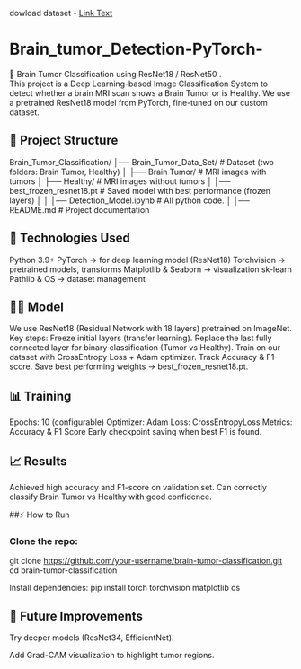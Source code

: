 dowload dataset -  [Link Text]([https://example.com](https://www.kaggle.com/datasets/helloworldnamashte/brain-tumor-dataset))


# Brain_tumor_Detection-PyTorch-
🧠 Brain Tumor Classification using ResNet18 / ResNet50 .   
This project is a Deep Learning-based Image Classification System to detect whether a brain MRI scan shows a Brain Tumor or is Healthy.
We use a pretrained ResNet18 model from PyTorch, fine-tuned on our custom dataset.


## 📂 Project Structure

Brain_Tumor_Classification/
│── Brain_Tumor_Data_Set/       # Dataset (two folders: Brain Tumor, Healthy)
│   ├── Brain Tumor/            # MRI images with tumors
│   ├── Healthy/                # MRI images without tumors
│
│── best_frozen_resnet18.pt     # Saved model with best performance (frozen layers)
│
│
│── Detection_Model.ipynb       # All python code.
│
│── README.md                   # Project documentation



## 🚀 Technologies Used

Python 3.9+
PyTorch → for deep learning model (ResNet18)
Torchvision → pretrained models, transforms
Matplotlib & Seaborn → visualization
sk-learn 
Pathlib & OS → dataset management


## 🧑‍💻 Model

We use ResNet18 (Residual Network with 18 layers) pretrained on ImageNet.
Key steps:
Freeze initial layers (transfer learning).
Replace the last fully connected layer for binary classification (Tumor vs Healthy).
Train on our dataset with CrossEntropy Loss + Adam optimizer.
Track Accuracy & F1-score.
Save best performing weights → best_frozen_resnet18.pt.

## 📊 Training

Epochs: 10 (configurable)
Optimizer: Adam
Loss: CrossEntropyLoss
Metrics: Accuracy & F1 Score
Early checkpoint saving when best F1 is found.

## 📈 Results

Achieved high accuracy and F1-score on validation set.
Can correctly classify Brain Tumor vs Healthy with good confidence.


##⚡ How to Run

### Clone the repo:

git clone https://github.com/your-username/brain-tumor-classification.git
cd brain-tumor-classification


Install dependencies:
pip install torch torchvision matplotlib os 


## 📌 Future Improvements

Try deeper models (ResNet34, EfficientNet).

Add Grad-CAM visualization to highlight tumor regions.









